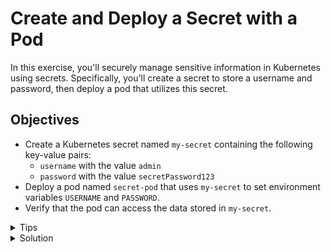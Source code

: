# Create and Deploy a Secret with a Pod

In this exercise, you'll securely manage sensitive information in Kubernetes using secrets. Specifically, you'll create a secret to store a username and password, then deploy a pod that utilizes this secret.

## Objectives

- Create a Kubernetes secret named `my-secret` containing the following key-value pairs:
  - `username` with the value `admin`
  - `password` with the value `secretPassword123`
- Deploy a pod named `secret-pod` that uses `my-secret` to set environment variables `USERNAME` and `PASSWORD`.
- Verify that the pod can access the data stored in `my-secret`.

<details>
<summary>Tips</summary>

Secret:

- To create a secret from literals, use the `kubectl create secret generic` command with `--from-literal` flags for each key-value pair.
- Make sure to match the exact names and values specified in the objectives to ensure your solution passes verification.

Pod:

- In the pod definition, reference the secret in the `env` section of your container spec.
- Use the `valueFrom.secretKeyRef` field to specify both the name of the secret and the key whose value you want to assign to the environment variable.

</details>

<details>
<summary>Solution</summary>

1. **Create the Secret**:

   ```
   kubectl create secret generic my-secret --from-literal=username='admin' --from-literal=password='secretPassword123'
   ```

2. **Pod Definition Example** (`pod.yaml`):

   ```yaml
   apiVersion: v1
   kind: Pod
   metadata:
     name: secret-pod
     labels:
       app: my-secret-app
   spec:
     containers:
       - name: secret-container
         image: nginx
         env:
           - name: USERNAME
             valueFrom:
               secretKeyRef:
                 name: my-secret
                 key: username
           - name: PASSWORD
             valueFrom:
               secretKeyRef:
                 name: my-secret
                 key: password
   ```

3. **Verify Secret Access in Pod**:
   ```bash
   kubectl exec secret-pod -- env | grep USERNAME
   kubectl exec secret-pod -- env | grep PASSWORD
   ```

</details>
